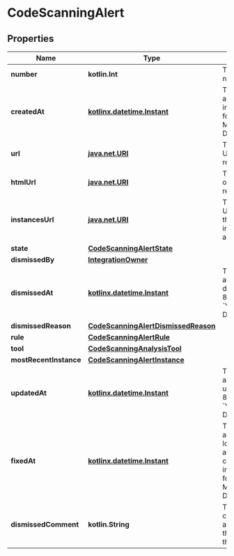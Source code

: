 
# CodeScanningAlert

## Properties
Name | Type | Description | Notes
------------ | ------------- | ------------- | -------------
**number** | **kotlin.Int** | The security alert number. |  [readonly]
**createdAt** | [**kotlinx.datetime.Instant**](kotlinx.datetime.Instant.md) | The time that the alert was created in ISO 8601 format: &#x60;YYYY-MM-DDTHH:MM:SSZ&#x60;. |  [readonly]
**url** | [**java.net.URI**](java.net.URI.md) | The REST API URL of the alert resource. |  [readonly]
**htmlUrl** | [**java.net.URI**](java.net.URI.md) | The GitHub URL of the alert resource. |  [readonly]
**instancesUrl** | [**java.net.URI**](java.net.URI.md) | The REST API URL for fetching the list of instances for an alert. |  [readonly]
**state** | [**CodeScanningAlertState**](CodeScanningAlertState.md) |  | 
**dismissedBy** | [**IntegrationOwner**](IntegrationOwner.md) |  | 
**dismissedAt** | [**kotlinx.datetime.Instant**](kotlinx.datetime.Instant.md) | The time that the alert was dismissed in ISO 8601 format: &#x60;YYYY-MM-DDTHH:MM:SSZ&#x60;. |  [readonly]
**dismissedReason** | [**CodeScanningAlertDismissedReason**](CodeScanningAlertDismissedReason.md) |  | 
**rule** | [**CodeScanningAlertRule**](CodeScanningAlertRule.md) |  | 
**tool** | [**CodeScanningAnalysisTool**](CodeScanningAnalysisTool.md) |  | 
**mostRecentInstance** | [**CodeScanningAlertInstance**](CodeScanningAlertInstance.md) |  | 
**updatedAt** | [**kotlinx.datetime.Instant**](kotlinx.datetime.Instant.md) | The time that the alert was last updated in ISO 8601 format: &#x60;YYYY-MM-DDTHH:MM:SSZ&#x60;. |  [optional] [readonly]
**fixedAt** | [**kotlinx.datetime.Instant**](kotlinx.datetime.Instant.md) | The time that the alert was no longer detected and was considered fixed in ISO 8601 format: &#x60;YYYY-MM-DDTHH:MM:SSZ&#x60;. |  [optional] [readonly]
**dismissedComment** | **kotlin.String** | The dismissal comment associated with the dismissal of the alert. |  [optional]



